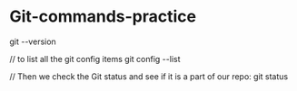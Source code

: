 # Git-commands-practice

git --version

// to list all the git config items
git config --list

// Then we check the Git status and see if it is a part of our repo:
git status
